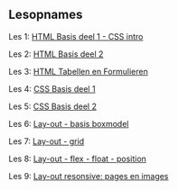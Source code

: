 ## Lesopnames


Les 1: [HTML Basis deel 1 - CSS intro](https://hogent.sharepoint.com/:v:/s/WebDevelopmentI-VC/ETs9jvh0iFxGh2tPYETp3KUBQ4zy3W43EuhSCfZDYxURWw)   
      
Les 2: [HTML Basis deel 2](https://hogent.sharepoint.com/:v:/s/WebDevelopmentI-VC/EcWT2Y6AMJ9PnAjHHZFgOwIBFGVqjDfbynm5uHjzaJAKmQ)

Les 3: [HTML Tabellen en Formulieren](https://hogent.sharepoint.com/:v:/s/WebDevelopmentI-VC/EROKQKCr-69OmtCWk_JyEpUBdALap02_ihahE-gj4oFOCw)

Les 4: [CSS Basis deel 1](https://hogent.sharepoint.com/:v:/s/WebDevelopmentI-VC/EUMIm5LINNpDuN8yW32oN_wBB0wJazmQ6N6b7R9NUZapmw?e=C7enAL)

Les 5: [CSS Basis deel 2](https://hogent.sharepoint.com/:v:/s/WebDevelopmentI-VC/ET9pwTQSellEuggXChjHgEwBWsP3usa5UbhnPVVZbQyLoA?e=WOX9ON)

Les 6: [Lay-out - basis boxmodel](https://hogent.sharepoint.com/:v:/s/WebDevelopmentI-VC/Eb5xLhKsQGZDmNVO3hxbsQ0BZijwVOaNCGwTeCSxnjUyBQ?e=Iv4Nkj)

Les 7: [Lay-out - grid](https://hogent.sharepoint.com/:v:/s/WebDevelopmentI-VC/EYJHbK3PBkpBjhKAimgPUbEBhxk1_feuEn6REsUOLQ9GSA?e=XMZNLP)

Les 8: [Lay-out - flex - float - position](https://hogent.sharepoint.com/:v:/s/WebDevelopmentI-VC/EUAyTscbT99Cns2yO4VDs3gB_uo7tqnpsTxZ5qm4DQRvLw?e=hAuogc)

Les 9: [Lay-out resonsive: pages en images](https://hogent.sharepoint.com/:v:/s/PBA-TIN-TIVC1.01-S1CURPBATIN1399582021-WebDevelopmentITI-Gen/ERzl1FWwVUhIstbIUZ3wfiAB3cwq5bbkagiOSxKvzvPHRA?e=yipq0D)
